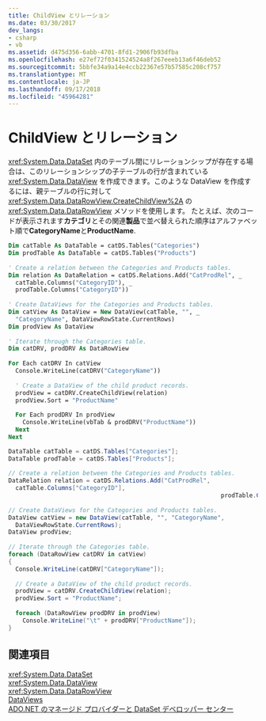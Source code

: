 ```yaml
---
title: ChildView とリレーション
ms.date: 03/30/2017
dev_langs:
- csharp
- vb
ms.assetid: d475d356-6abb-4701-8fd1-2906fb93dfba
ms.openlocfilehash: e27ef72f0341524524a8f267eeeb13a6f46deb52
ms.sourcegitcommit: 5bbfe34a9a14e4ccb22367e57b57585c208cf757
ms.translationtype: MT
ms.contentlocale: ja-JP
ms.lasthandoff: 09/17/2018
ms.locfileid: "45964281"
---
```

# <a name="childviews-and-relations"></a>ChildView とリレーション
<xref:System.Data.DataSet> 内のテーブル間にリレーションシップが存在する場合は、このリレーションシップの子テーブルの行が含まれている <xref:System.Data.DataView> を作成できます。このような DataView を作成するには、親テーブルの行に対して <xref:System.Data.DataRowView.CreateChildView%2A> の <xref:System.Data.DataRowView> メソッドを使用します。 たとえば、次のコードが表示されます**カテゴリ**とその関連**製品**で並べ替えられた順序はアルファベット順で**CategoryName**と**ProductName**.  
  
```vb  
Dim catTable As DataTable = catDS.Tables("Categories")  
Dim prodTable As DataTable = catDS.Tables("Products")  
  
' Create a relation between the Categories and Products tables.  
Dim relation As DataRelation = catDS.Relations.Add("CatProdRel", _  
  catTable.Columns("CategoryID"), _  
  prodTable.Columns("CategoryID"))  
  
' Create DataViews for the Categories and Products tables.  
Dim catView As DataView = New DataView(catTable, "", _  
  "CategoryName", DataViewRowState.CurrentRows)  
Dim prodView As DataView  
  
' Iterate through the Categories table.  
Dim catDRV, prodDRV As DataRowView  
  
For Each catDRV In catView  
  Console.WriteLine(catDRV("CategoryName"))  
  
  ' Create a DataView of the child product records.  
  prodView = catDRV.CreateChildView(relation)  
  prodView.Sort = "ProductName"  
  
  For Each prodDRV In prodView  
    Console.WriteLine(vbTab & prodDRV("ProductName"))  
  Next  
Next  
```  
  
```csharp  
DataTable catTable = catDS.Tables["Categories"];  
DataTable prodTable = catDS.Tables["Products"];  
  
// Create a relation between the Categories and Products tables.  
DataRelation relation = catDS.Relations.Add("CatProdRel",   
  catTable.Columns["CategoryID"],  
                                                            prodTable.Columns["CategoryID"]);  
  
// Create DataViews for the Categories and Products tables.  
DataView catView = new DataView(catTable, "", "CategoryName",   
  DataViewRowState.CurrentRows);  
DataView prodView;  
  
// Iterate through the Categories table.  
foreach (DataRowView catDRV in catView)  
{  
  Console.WriteLine(catDRV["CategoryName"]);  
  
  // Create a DataView of the child product records.  
  prodView = catDRV.CreateChildView(relation);  
  prodView.Sort = "ProductName";  
  
  foreach (DataRowView prodDRV in prodView)  
    Console.WriteLine("\t" + prodDRV["ProductName"]);  
}  
```  
  
## <a name="see-also"></a>関連項目  
 <xref:System.Data.DataSet>  
 <xref:System.Data.DataView>  
 <xref:System.Data.DataRowView>  
 [DataViews](../../../../../docs/framework/data/adonet/dataset-datatable-dataview/dataviews.md)  
 [ADO.NET のマネージド プロバイダーと DataSet デベロッパー センター](https://go.microsoft.com/fwlink/?LinkId=217917)
